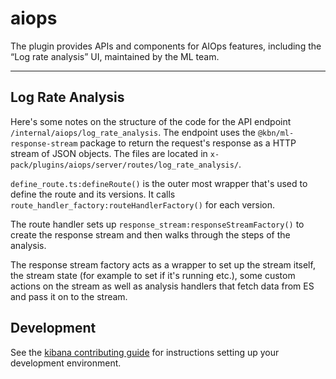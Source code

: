 # aiops

The plugin provides APIs and components for AIOps features, including the “Log rate analysis” UI, maintained by the ML team.

---

## Log Rate Analysis

Here's some notes on the structure of the code for the API endpoint `/internal/aiops/log_rate_analysis`. The endpoint uses the `@kbn/ml-response-stream` package to return the request's response as a HTTP stream of JSON objects. The files are located in `x-pack/plugins/aiops/server/routes/log_rate_analysis/`.

`define_route.ts:defineRoute()` is the outer most wrapper that's used to define the route and its versions. It calls `route_handler_factory:routeHandlerFactory()` for each version.

The route handler sets up `response_stream:responseStreamFactory()` to create the response stream and then walks through the steps of the analysis.

The response stream factory acts as a wrapper to set up the stream itself, the stream state (for example to set if it's running etc.), some custom actions on the stream as well as analysis handlers that fetch data from ES and pass it on to the stream.

## Development

See the [kibana contributing guide](https://github.com/elastic/kibana/blob/main/CONTRIBUTING.md) for instructions setting up your development environment.
